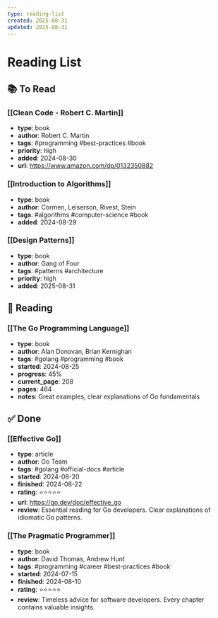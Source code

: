 ```yaml
---
type: reading-list
created: 2025-08-31
updated: 2025-08-31
---
```


# Reading List

## 📚 To Read

### [[Clean Code - Robert C. Martin]]
- **type**: book
- **author**: Robert C. Martin
- **tags**: #programming #best-practices #book
- **priority**: high
- **added**: 2024-08-30
- **url**: https://www.amazon.com/dp/0132350882

### [[Introduction to Algorithms]]
- **type**: book
- **author**: Cormen, Leiserson, Rivest, Stein
- **tags**: #algorithms #computer-science #book
- **added**: 2024-08-29

### [[Design Patterns]]
- **type**: book
- **author**: Gang of Four
- **tags**: #patterns #architecture
- **priority**: high
- **added**: 2025-08-31

## 📖 Reading

### [[The Go Programming Language]]
- **type**: book
- **author**: Alan Donovan, Brian Kernighan
- **tags**: #golang #programming #book
- **started**: 2024-08-25
- **progress**: 45%
- **current_page**: 208
- **pages**: 464
- **notes**: Great examples, clear explanations of Go fundamentals

## ✅ Done

### [[Effective Go]]
- **type**: article
- **author**: Go Team
- **tags**: #golang #official-docs #article
- **started**: 2024-08-20
- **finished**: 2024-08-22
- **rating**: ⭐⭐⭐⭐⭐
- **url**: https://go.dev/doc/effective_go
- **review**: Essential reading for Go developers. Clear explanations of idiomatic Go patterns.

### [[The Pragmatic Programmer]]
- **type**: book
- **author**: David Thomas, Andrew Hunt
- **tags**: #programming #career #best-practices #book
- **started**: 2024-07-15
- **finished**: 2024-08-10
- **rating**: ⭐⭐⭐⭐⭐
- **review**: Timeless advice for software developers. Every chapter contains valuable insights.

